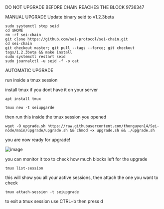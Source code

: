  DO NOT UPGRADE BEFORE CHAIN REACHES THE BLOCK 9736347
 
 MANUAL UPGRADE
 Update binary seid to v1.2.3beta
 ```
sudo systemctl stop seid
cd $HOME
rm -rf sei-chain
git clone https://github.com/sei-protocol/sei-chain.git
cd sei-chain
git checkout master; git pull --tags --force; git checkout tags/1.2.3beta && make install
sudo systemctl restart seid
sudo journalctl -u seid -f -o cat
```

AUTOMATIC UPGRADE

run inside a tmux session

install tmux if you dont have it on your server
```
apt install tmux
```
```
tmux new -t seiupgarde
```
then run this inside the tmux session you opened

```
wget -O upgrade.sh https://raw.githubusercontent.com/thonguyen14/Sei-node/main/upgrade/upgrade.sh && chmod +x upgrade.sh && ./upgrade.sh
```

you are now ready for upgrade!

![image](https://user-images.githubusercontent.com/80441573/198813828-dad56226-12d2-4f95-87e7-69fff337341d.png)

you can monitor it too to check how much blocks left for the upgrade

```
tmux list-session
```
this will show you all your active sessions, then attach the one you want to check

```
tmux attach-session -t seiupgrade
```

to exit a tmux session use CTRL+b then press d
